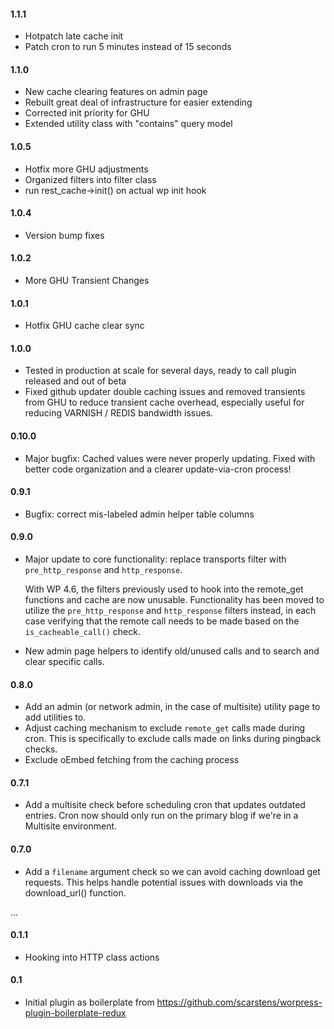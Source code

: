 #### 1.1.1
* Hotpatch late cache init
* Patch cron to run 5 minutes instead of 15 seconds

#### 1.1.0
* New cache clearing features on admin page
* Rebuilt great deal of infrastructure for easier extending
* Corrected init priority for GHU
* Extended utility class with "contains" query model

#### 1.0.5
* Hotfix more GHU adjustments
* Organized filters into filter class
* run rest_cache->init() on actual wp init hook

#### 1.0.4
* Version bump fixes

#### 1.0.2
* More GHU Transient Changes

#### 1.0.1
* Hotfix GHU cache clear sync

#### 1.0.0
* Tested in production at scale for several days, ready to call plugin released and out of beta
* Fixed github updater double caching issues and removed transients from GHU to reduce transient cache overhead, especially useful for reducing VARNISH / REDIS bandwidth issues.

#### 0.10.0
* Major bugfix: Cached values were never properly updating. Fixed with better code organization 
  and a clearer update-via-cron process!

#### 0.9.1
* Bugfix: correct mis-labeled admin helper table columns

#### 0.9.0
* Major update to core functionality: replace transports filter with `pre_http_response` and `http_response`.
  
  With WP 4.6, the filters previously used to hook into the remote_get functions and 
  cache are now unusable. Functionality has been moved to utilize the `pre_http_response` and 
  `http_response` filters instead, in each case verifying that the remote call needs to be 
  made based on the `is_cacheable_call()` check.
* New admin page helpers to identify old/unused calls and to search and clear specific calls.

#### 0.8.0
* Add an admin (or network admin, in the case of multisite) utility page to add utilities to.
* Adjust caching mechanism to exclude `remote_get` calls made during cron. 
  This is specifically to exclude calls made on links during pingback checks.
* Exclude oEmbed fetching from the caching process

#### 0.7.1
* Add a multisite check before scheduling cron that updates outdated entries. 
  Cron now should only run on the primary blog if we're in a Multisite environment.

#### 0.7.0
* Add a `filename` argument check so we can avoid caching download get requests. 
  This helps handle potential issues with downloads via the download_url() function.

...

#### 0.1.1
* Hooking into HTTP class actions

#### 0.1
* Initial plugin as boilerplate from https://github.com/scarstens/worpress-plugin-boilerplate-redux
